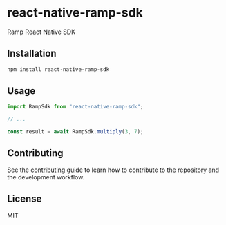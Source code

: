 # react-native-ramp-sdk

Ramp React Native SDK

## Installation

```sh
npm install react-native-ramp-sdk
```

## Usage

```js
import RampSdk from "react-native-ramp-sdk";

// ...

const result = await RampSdk.multiply(3, 7);
```

## Contributing

See the [contributing guide](CONTRIBUTING.md) to learn how to contribute to the repository and the development workflow.

## License

MIT

